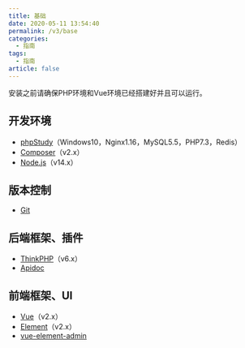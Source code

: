 ```yaml
---
title: 基础
date: 2020-05-11 13:54:40
permalink: /v3/base
categories: 
  - 指南
tags: 
  - 指南
article: false
---
```


安装之前请确保PHP环境和Vue环境已经搭建好并且可以运行。

## 开发环境

- [phpStudy](https://www.xp.cn/)（Windows10，Nginx1.16，MySQL5.5，PHP7.3，Redis）
- [Composer](https://www.phpcomposer.com/)（v2.x）
- [Node.js](https://nodejs.org/zh-cn/)（v14.x）

## 版本控制

- [Git](https://git-scm.com/)

## 后端框架、插件

- [ThinkPHP](https://www.kancloud.cn/manual/thinkphp6_0/1037479)（v6.x）
- [Apidoc](https://docs.apidoc.icu/)

## 前端框架、UI

- [Vue](https://cn.vuejs.org/v2/guide/syntax.html)（v2.x）
- [Element](https://element.eleme.cn/#/zh-CN/component/installation)（v2.x）
- [vue-element-admin](https://github.com/PanJiaChen/vue-element-admin)
